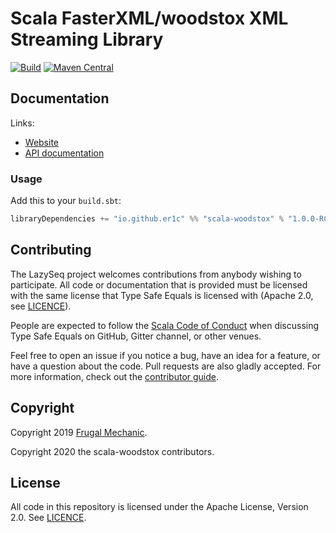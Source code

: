 # Scala FasterXML/woodstox XML Streaming Library

[![Build](https://github.com/er1c/scala-woodstox/workflows/Continuous%20Integration/badge.svg?branch=main)](https://github.com/er1c/scala-woodstox/actions?query=branch%3Amain+workflow%3A%22Continuous+Integration%22) [![Maven Central](https://maven-badges.herokuapp.com/maven-central/io.github.er1c/scala-woodstox_2.13/badge.svg)](https://maven-badges.herokuapp.com/maven-central/io.github.er1c/scala-woodstox_2.13)

## Documentation

Links:

- [Website](https://er1c.github.io/scala-woodstox/)
- [API documentation](https://er1c.github.io/scala-woodstox/api/)


### Usage

Add this to your `build.sbt`:

```scala
libraryDependencies += "io.github.er1c" %% "scala-woodstox" % "1.0.0-RC1"
```

## Contributing

The LazySeq project welcomes contributions from anybody wishing to participate.  All code or documentation that is provided must be licensed with the same license that Type Safe Equals is licensed with (Apache 2.0, see [LICENCE](./LICENSE.md)).

People are expected to follow the [Scala Code of Conduct](./CODE_OF_CONDUCT.md) when discussing Type Safe Equals on GitHub, Gitter channel, or other venues.

Feel free to open an issue if you notice a bug, have an idea for a feature, or have a question about the code. Pull requests are also gladly accepted. For more information, check out the [contributor guide](./CONTRIBUTING.md).

## Copyright

Copyright 2019 [Frugal Mechanic](http://frugalmechanic.com).

Copyright 2020 the scala-woodstox contributors.

## License

All code in this repository is licensed under the Apache License, Version 2.0.  See [LICENCE](./LICENSE.md).
